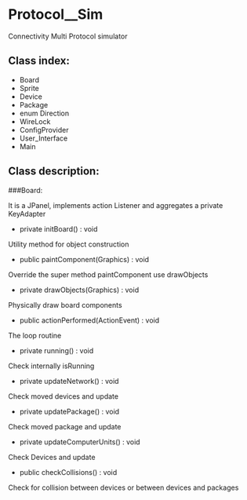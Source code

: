 # Protocol__Sim
Connectivity Multi Protocol simulator 

## Class index:
* Board
* Sprite
* Device
* Package
* enum Direction
* WireLock
* ConfigProvider
* User_Interface
* Main

## Class description:

###Board: 

It is a JPanel, implements action Listener and aggregates a private KeyAdapter
  
* private initBoard() : void

Utility method for object construction

* public paintComponent(Graphics) : void

Override the super method paintComponent use drawObjects

* private drawObjects(Graphics) : void

Physically draw board components

* public actionPerformed(ActionEvent) : void

The loop routine

* private running() : void

Check internally isRunning

* private updateNetwork() : void

Check moved devices and update

* private updatePackage() : void

Check moved package and update

* private updateComputerUnits() : void

Check Devices and update

* public checkCollisions() : void

Check for collision between devices or between devices and
packages


